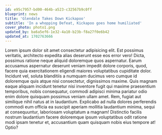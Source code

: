 ```yaml
---
id: e95c7957-bd00-464b-a523-c32567b9c0ff
blueprint: news
title: 'Glendale Takes Down Kickapoo'
subtitle: 'In a whopping Defeat, Kickapoo goes home humiliated'
cover_photo: photo1.png
updated_by: ba6a5ef6-1e32-4a10-b23b-f8a27f0e6b42
updated_at: 1702763666
---
```

Lorem ipsum dolor sit amet consectetur adipisicing elit. Est possimus veritatis, architecto expedita alias deserunt esse eos error vero! Dicta, possimus ratione neque aliquid doloremque quos aspernatur. Earum accusamus aspernatur deserunt veniam impedit dolore corporis, quod, facere quia exercitationem eligendi maiores voluptatibus cupiditate dolor. Incidunt vel, soluta blanditiis a numquam ducimus vero cumque id doloremque quis atque nisi consectetur, dignissimos maxime. Quis magnam eaque aliquam incidunt tenetur nisi inventore fugit qui maxime praesentium temporibus, nobis consequatur, commodi adipisci minima pariatur odio enim dolore quisquam possimus veniam ullam amet. Rem, fugiat aut similique nihil natus at in laudantium. Explicabo ad nulla dolores perferendis commodi eum officia ea suscipit aperiam mollitia laudantium minima, sequi at consequuntur, laboriosam voluptatum a magnam! Distinctio facilis nostrum laudantium facere doloremque ipsum voluptatibus odit ratione modi ipsam tenetur et, accusantium quam quisquam nobis eius tempore at! Optio?